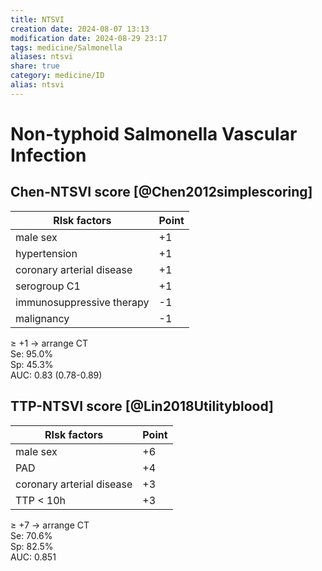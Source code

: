 ```yaml
---
title: NTSVI
creation date: 2024-08-07 13:13
modification date: 2024-08-29 23:17
tags: medicine/Salmonella
aliases: ntsvi
share: true
category: medicine/ID
alias: ntsvi
---
```

# Non-typhoid Salmonella Vascular Infection  
## Chen-NTSVI score [@Chen2012simplescoring]  
  
| RIsk factors              | Point |  
| ------------------------- | ----- |  
| male sex                  | +1    |  
| hypertension              | +1    |  
| coronary arterial disease | +1    |  
| serogroup C1              | +1    |  
| immunosuppressive therapy | -1    |  
| malignancy                | -1    |  
  
 ≥ +1 → arrange CT  
 Se: 95.0%  
 Sp: 45.3%  
 AUC: 0.83 (0.78-0.89)  
  
## TTP-NTSVI score [@Lin2018Utilityblood]  
  
| RIsk factors              | Point |  
| ------------------------- | ----- |  
| male sex                  | +6    |  
| PAD                       | +4    |  
| coronary arterial disease | +3    |  
| TTP < 10h                 | +3    |  
  
 ≥ +7 → arrange CT  
Se: 70.6%  
Sp: 82.5%  
AUC: 0.851  
  

